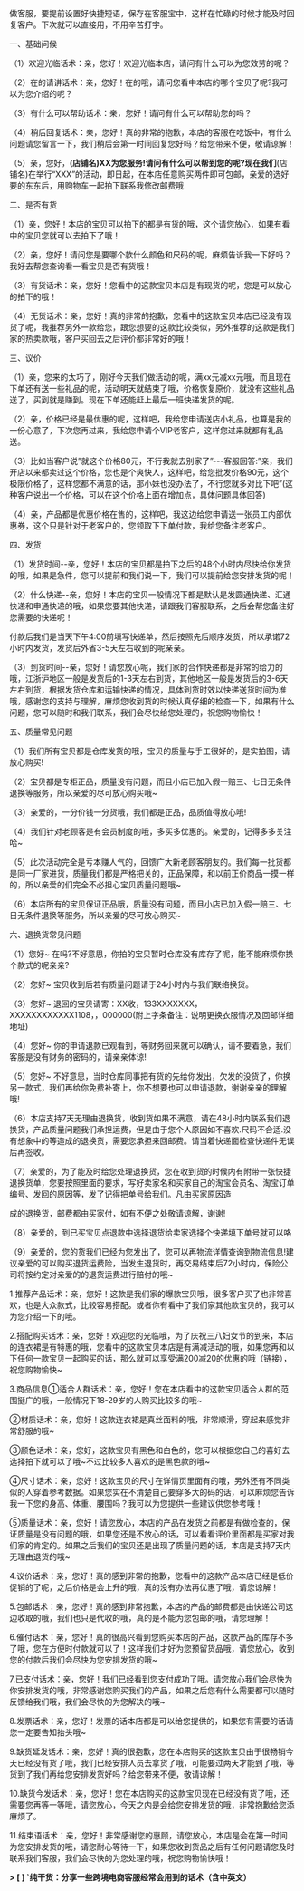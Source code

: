 做客服，要提前设置好快捷短语，保存在客服宝中，这样在忙碌的时候才能及时回复客户。下次就可以直接用，不用辛苦打字。

一、基础问候

（1）欢迎光临话术：亲，您好！欢迎光临本店，请问有什么可以为您效劳的呢？

（2）在的请讲话术：亲，您好！在的哦，请问您看中本店的哪个宝贝了呢?我可以为您介绍的呢？

（3）有什么可以帮助话术：亲，您好！请问有什么可以帮助您的吗？

（4）稍后回复话术：亲，您好！真的非常的抱歉，本店的客服在吃饭中，有什么问题请您留言一下，我们稍后会第一时间回复您好吗？给您带来不便，敬请谅解！

（5）亲，您好，**(店铺名)XX为您服务!请问有什么可以帮到您的呢?现在我们**(店铺名)在举行“XXX”的活动，即日起，在本店任意购买两件即可包邮，亲爱的选好要的东东后，用购物车一起拍下联系我修改邮费哦

二、是否有货

（1）亲，您好！本店的宝贝可以拍下的都是有货的哦，这个请您放心，如果有看中的宝贝您就可以去拍下了哦！

（2）亲，您好！请问您是要哪个款什么颜色和尺码的呢，麻烦告诉我一下好吗？我好去帮您查询看一看宝贝是否有货哦！

（3）有货话术：亲，您好！您看中的这款宝贝本店是有现货的呢，您是可以放心的拍下的哦！

（4）无货话术：亲，您好！真的非常的抱歉，您看中的这款宝贝本店已经没有现货了呢，我推荐另外一款给您，跟您想要的这款比较类似，另外推荐的这款是我们家的热卖款哦，客户买回去之后评价都非常好的哦！

三、议价

（1）亲，您来的太巧了，刚好今天我们做活动的呢，满xx元减xx元哦，而且现在下单还有送一些礼品的呢，活动明天就结束了哦，价格恢复原价，就没有这些礼品送了，买到就是赚到。现在下单还能赶上最后一班快递发货的呢。

（2）亲，价格已经是最优惠的呢，这样吧，我给您申请送店小礼品，也算是我的一份心意了，下次您再过来，我给您申请个VIP老客户，这样您过来就都有礼品送。

（3）比如当客户说”就这个价格80元，不行我就去别家了”---客服回答:”亲，我们开店以来都卖过这个价格，您也是个爽快人，这样吧，给您批发价格90元，这个极限价格了，这样您都不满意的话，那小妹也没办法了，不行您就多对比下吧”(这种客户说出一个价格，可以在这个价格上面在增加点，具体问题具体回答)

（4）亲，产品都是优惠价格在售的，这样吧，我这边给您申请送一张员工内部优惠券，这个只是针对于老客户的，您领取下下单付款，我给您备注老客户。

四、发货

（1）发货时间--亲，您好！本店的宝贝都是拍下之后的48个小时内尽快给你发货的哦，如果是急件，您可以提前和我们说一下，我们可以提前给您安排发货的呢！

（2）什么快递--亲，您好！本店的宝贝一般情况下都是默认是发圆通快递、汇通快递和申通快递的哦，如果您要其他快递，请跟我们客服联系，之后会帮您备注好您需要的快递呢！

付款后我们是当天下午4:00前填写快递单，然后按照先后顺序发货，所以承诺72小时内发货，发货后外省3-5天左右收到的呢亲亲。

（3）到货时间--亲，您好！请您放心呢，我们家的合作快递都是非常的给力的哦，江浙沪地区一般是发货后的1-3天左右到货，其他地区一般是发货后的3-6天左右到货，根据发货仓库和运输快递的情况，具体到货时效以快递送货时间为准哦，感谢您的支持与理解，麻烦您收到货的时候认真仔细的检查一下，如果有什么问题，您可以随时和我们联系，我们会尽快给您处理的，祝您购物愉快！

五、质量常见问题

（1）我们所有宝贝都是仓库发货的哦，宝贝的质量与手工很好的，是实拍图，请放心购买!

（2）宝贝都是专柜正品，质量没有问题，而且小店已加入假一赔三、七日无条件退换等服务，所以亲爱的尽可放心购买哦~

（3）亲爱的，一分价钱一分货哦，我们都是正品，品质值得放心哦!

（4）我们针对老顾客是有会员制度的哦，多买多优惠的。亲爱的，记得多多关注哈~

（5）此次活动完全是亏本赚人气的，回馈广大新老顾客朋友的。我们每一批货都是同一厂家进货，质量我们都是严格把关的，正品保障，和以前正价商品一摸一样的，所以亲爱的们完全不必担心宝贝质量问题哦~

（6）本店所有的宝贝保证正品哦，质量没有问题，而且小店已加入假一赔三、七日无条件退换等服务，所以亲爱的尽可放心购买~

六、退换货常见问题

（1）您好~ 在吗?不好意思，你拍的宝贝暂时仓库没有库存了呢，能不能麻烦你换个款式的呢亲亲?

（2）您好~ 宝贝收到后若有质量问题请于24小时内与我们联络换货。

（3）您好~ 退回的宝贝请寄：XX收，133XXXXXXX，XXXXXXXXXXXX1108，，000000(附上字条备注：说明更换衣服情况及回邮详细地址)

（4）您好~ 你的申请退款已观看到，等财务回来就可以确认，请不要着急，我们客服是没有财务的密码的，请亲亲体谅!

（5）您好~ 不好意思，当时仓库同事把有货的先给你发出，欠发的没货了，你换另一款式，我们再给你免费补寄上，你不想要也可以申请退款，谢谢亲亲的理解哦!

（6）本店支持7天无理由退换货，收到货如果不满意，请在48小时内联系我们退换货，产品质量问题我们承担运费，但是由于您个人原因如不喜欢.尺码不合适.没有想象中的等造成的退换货，需要您承担来回邮费。请当着快递面检查快递件无误后再签收。

（7）亲爱的，为了能及时给您处理退换货，您在收到货的时候内有附带一张快捷退换货单，您要按照里面的要求，写好卖家名和买家自己的淘宝会员名、淘宝订单编号、发回的原因等，发了记得把单号给我们。凡由买家原因造

成的退换货，邮费都由买家付，如有不便之处敬请谅解，谢谢!

（8）亲爱的，到已买宝贝点退款中选择退货给卖家选择个快递填下单号就可以咯

（9）亲爱的，您的货我们已经为您发出了，您可以再物流详情查询到物流信息!建议亲爱的可以购买退货运费险，当发生退货时，再交易结束后72小时内，保险公司将按约定对亲爱的的退货运费进行赔付的哦~

1.推荐产品话术：亲，您好！这款是我们家的爆款宝贝哦，很多客户买了也非常喜欢，也是大众款式，比较容易搭配。或者你有看中了我们家其他款宝贝的，我可以为您介绍一下的哦。

2.搭配购买话术：亲，您好！欢迎您的光临哦，为了庆祝三八妇女节的到来，本店的连衣裙是有特惠的哦，您看中的这款宝贝本店是有满减活动的哦，如果您再和以下任何一款宝贝一起购买的话，那么就可以享受满200减20的优惠的哦（链接），祝您购物愉快~

3.商品信息①适合人群话术：亲，您好！您在本店看中的这款宝贝适合人群的范围挺广的哦，一般情况下18-29岁的人购买比较多的哦~

②材质话术：亲，您好！这款连衣裙是真丝面料的哦，非常顺滑，穿起来感觉非常舒服的哦~

③颜色话术：亲，您好，这款宝贝有黑色和白色的，您可以根据您自己的喜好去选择拍下就可以了哦~不过比较多人喜欢的是黑色款的哦~

④尺寸话术：亲，您好！这款宝贝的尺寸在详情页里面有的哦，另外还有不同类似的人穿着参考数据。如果您实在不清楚自己要穿多大的码的话，可以麻烦您告诉我一下您的身高、体重、腰围吗？我可以为您提供一些建议供您参考哦！

⑤质量话术：亲，您好！请您放心，本店的产品在发货之前都是有做检查的，保证质量是没有问题的哦，如果您还是不放心的话，可以看看评价里面都是买家对我们家的肯定的。如果之后我们的宝贝还是出现了质量问题的话，本店是支持7天内无理由退货的哦~

4.议价话术：亲，您好！真的感到非常的抱歉，您看中的这款产品本店已经是低价促销的了呢，之后价格是会上升的哦，真的没有办法再优惠了哦，请您谅解！

5.包邮话术：亲，您好！真的感到非常抱歉，本店的产品的邮费都是由快递公司这边收取的哦，我们也只是代收的哦，真的是不能为您包邮的哦，请您理解！

6.催付话术：亲，您好！真的很高兴看到您购买本店的产品，这款产品的库存不多了哦，您在方便时付款就可以了！这样我们才好为您预留货品哦，请您放心，收到您的付款后我们会尽快为您安排发货的哦~

7.已支付话术：亲，您好！我们已经看到您支付成功了哦。请您放心我们会尽快为你安排发货的哦，非常感谢您购买我们的产品，如果之后您有什么需要都可以随时反馈给我们哦，我们会尽快的为您解决的哦~

8.发票话术：亲，您好！发票的话本店都是可以给您提供的，如果您有需要的话请您一定要告知抬头哦~

9.缺货延发话术：亲，您好！真的很抱歉，您在本店购买的这款宝贝由于很畅销今天已经没有货了哦，我们已经安排人员去拿货了哦，可能要过两天才能到了哦，等货到了我们再给您安排发货好吗？给您带来不便，敬请谅解！

10.缺货今发话术：亲，您好！您在本店购买的这款宝贝现在已经没有货了哦，还需要您再等一等哦，请您放心，今天之内是会给您安排发货的哦，非常抱歉给您添麻烦了。

11.结束语话术：亲，您好！非常感谢您的惠顾，请您放心，本店是会在第一时间为您安排发货的哦，请您耐心等待一下，如果您收到货品之后有任何问题请您及时联系我们客服，我们会尽快的为您处理的哦，祝您购物愉快哦！



**> **[ ] `纯干货：分享一些跨境电商客服经常会用到的话术（含中英文）****


